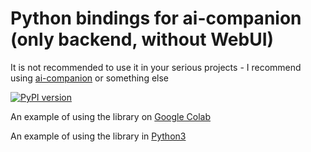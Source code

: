 # Python bindings for ai-companion (only backend, without WebUI)
It is not recommended to use it in your serious projects - I recommend using [ai-companion](https://github.com/Hukasx0/ai-companion) or something else

[![PyPI version](https://badge.fury.io/py/ai-companion-py.svg)](https://badge.fury.io/py/ai-companion-py)

An example of using the library on [Google Colab](https://github.com/Hukasx0/ai-companion-py/tree/main/colab/ai_companion_colab.ipynb)

An example of using the library in [Python3](https://github.com/Hukasx0/ai-companion-py/tree/main/python3/)
